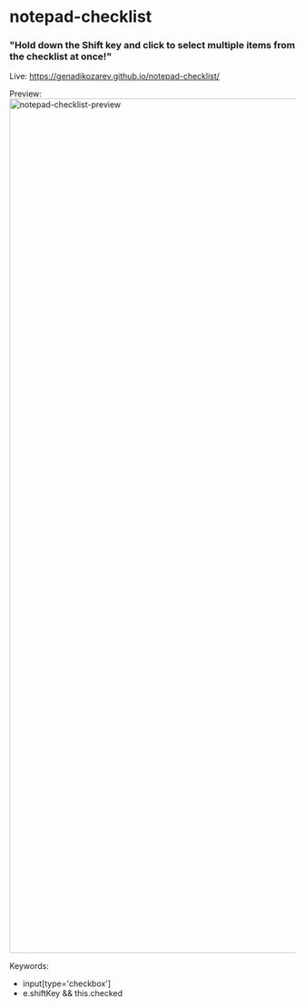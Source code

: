 # notepad-checklist

### "Hold down the Shift key and click to select multiple items from the checklist at once!"

Live: https://genadikozarev.github.io/notepad-checklist/

Preview:
<img width="1503" alt="notepad-checklist-preview" src="https://github.com/user-attachments/assets/2c885fba-a270-4561-8ae4-4323359eebba">

Keywords:
- input[type='checkbox']
- e.shiftKey && this.checked
